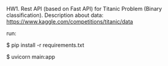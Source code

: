 HW1. Rest API (based on Fast API) for Titanic Problem (Binary classification). Description about data: https://www.kaggle.com/competitions/titanic/data

run: 

$ pip install -r requirements.txt

$ uvicorn main:app
